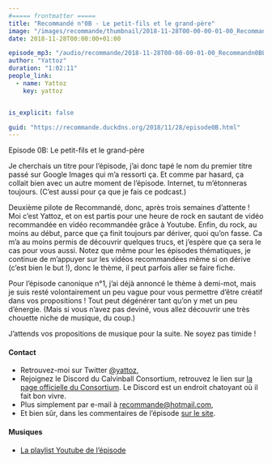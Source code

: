 ```yaml
---
#===== frontmatter =====
title: "Recommandé n°0B - Le petit-fils et le grand-père"
image: "/images/recommande/thumbnail/2018-11-28T00-00-00-01-00_Recommandn0BLepetitfilsetlegrandpre.jpg"
date: 2018-11-28T00:00:00+01:00

episode_mp3: "/audio/recommande/2018-11-28T00-00-00-01-00_Recommandn0BLepetitfilsetlegrandpre.mp3"
author: "Yattoz"
duration: "1:02:11"
people_link: 
  - name: Yattoz
    key: yattoz


is_explicit: false

guid: "https://recommande.duckdns.org/2018/11/28/episode0B.html"
---
```


<PodcastHeader/>

<!-- ECRIRE LA DESCRIPTION DE L'EPISODE SOUS CETTE LIGNE -->


 Episode 0B: Le petit-fils et le grand-père 

<p>Je cherchais un titre pour l’épisode, j’ai donc tapé le nom du premier titre passé sur Google Images qui m’a ressorti ça. Et comme par hasard, ça collait bien avec un autre moment de l’épisode. Internet, tu m’étonneras toujours. (C’est aussi pour ça que je fais ce podcast.)</p>

<p>Deuxième pilote de Recommandé, donc, après trois semaines d’attente ! Moi c’est Yattoz, et on est partis pour une heure de rock en sautant de vidéo recommandée en vidéo recommandée grâce à Youtube. Enfin, du rock, au moins au début, parce que ça finit toujours par dériver, quoi qu’on fasse. Ca m’a au moins permis de découvrir quelques trucs, et j’espère que ça sera le cas pour vous aussi. Notez que même pour les épisodes thématiques, je continue de m’appuyer sur les vidéos recommandées même si on dérive (c’est bien le but !), donc le thème, il peut parfois aller se faire fiche.</p>

<p>Pour l’épisode canonique n°1, j’ai déjà annoncé le thème à demi-mot, mais je suis resté volontairement un peu vague pour vous permettre d’être créatif dans vos propositions ! Tout peut dégénérer tant qu’on y met un peu d’énergie. (Mais si vous n’avez pas deviné, vous allez découvrir une très chouette niche de musique, du coup.)</p>

<p>J’attends vos propositions de musique pour la suite. Ne soyez pas timide !</p>

<h4>Contact</h4>

<ul>
  <li>Retrouvez-moi sur Twitter <a href="https://twitter.com/yattoz" rel="nofollow">@yattoz</a>,</li>
  <li>Rejoignez le Discord du Calvinball Consortium, retrouvez le lien sur <a href="https://calvinballradio.wordpress.com/" rel="nofollow">la page officielle du Consortium</a>. Le Discord est un endroit chatoyant où il fait bon vivre.</li>
  <li>Plus simplement par e-mail à <a href="mailto:recommande@hotmail.com" rel="nofollow">recommande@hotmail.com</a>,</li>
  <li>Et bien sûr, dans les commentaires de l’épisode <a href="https://recommande.duckdns.org" rel="nofollow">sur le site</a>.</li>
</ul>

<h4>Musiques</h4>

<ul>
  <li><a href="https://www.youtube.com/playlist?list=PLNjXbZkItxtaT46wTK-HofL6Iq-Obciud" rel="nofollow">La playlist Youtube de l’épisode</a></li>
</ul>


